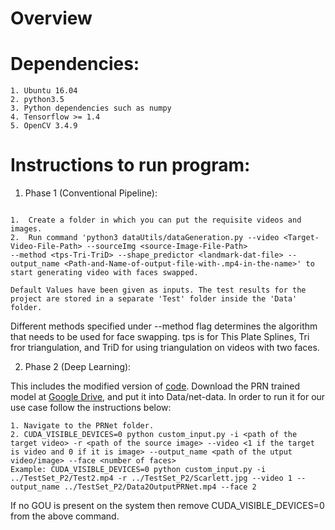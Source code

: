 Overview
========

Dependencies:
=============

    1. Ubuntu 16.04
    2. python3.5
    3. Python dependencies such as numpy
    4. Tensorflow >= 1.4
    5. OpenCV 3.4.9

Instructions to run program:
============================

1)  Phase 1 (Conventional Pipeline):
```

1.  Create a folder in which you can put the requisite videos and images.
2.  Run command 'python3 dataUtils/dataGeneration.py --video <Target-Video-File-Path> --sourceImg <source-Image-File-Path>
--method <tps-Tri-TriD> --shape_predictor <landmark-dat-file> --output_name <Path-and-Name-of-output-file-with-.mp4-in-the-name>' to start generating video with faces swapped. 

Default Values have been given as inputs. The test results for the project are stored in a separate 'Test' folder inside the 'Data' folder.
```
Different methods specified under --method flag determines the algorithm that needs to be used for face swapping. tps is for This Plate Splines, Tri fror triangulation, and TriD for using triangulation on videos with two faces.

2) Phase 2 (Deep Learning):

This includes the modified version of [code](https://github.com/YadiraF/PRNet). Download the PRN trained model at [Google Drive](https://drive.google.com/file/d/1UoE-XuW1SDLUjZmJPkIZ1MLxvQFgmTFH/view), and put it into Data/net-data. In order to run it for our use case follow the instructions below:
```
1. Navigate to the PRNet folder.
2. CUDA_VISIBLE_DEVICES=0 python custom_input.py -i <path of the target video> -r <path of the source image> --video <1 if the target is video and 0 if it is image> --output_name <path of the utput video/image> --face <number of faces>
Example: CUDA_VISIBLE_DEVICES=0 python custom_input.py -i ../TestSet_P2/Test2.mp4 -r ../TestSet_P2/Scarlett.jpg --video 1 --output_name ../TestSet_P2/Data2OutputPRNet.mp4 --face 2
```
If no GOU is present on the system then remove CUDA_VISIBLE_DEVICES=0 from the above command.

